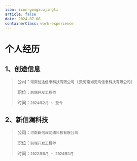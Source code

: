 ```yaml
---
icon: icon-gongzuojingli
article: false
date: 2024-07-08
containerClass: work-experience
---
```


<script setup>
import { ref } from 'vue'
import LayIcon from '@layui/layui-vue/es/icon/index.js';
import LayTimeline from '@layui/layui-vue/es/timeline/index.js';
import LayTimelineItem from '@layui/layui-vue/es/timelineItem/index.js';
import LayCarousel from '@layui/layui-vue/es/carousel/index.js';
import LayCarouselItem from '@layui/layui-vue/es/carouselItem/index.js';
import WorkExperience from "@source/.vuepress/components/WorkExperience.vue";

import '@layui/layui-vue/es/index/index.css'
import '@layui/layui-vue/es/timeline/index.css'
import '@layui/layui-vue/es/carousel/index.css'
const carouselOne = ref("1")
const carouselTwo = ref("1")
const carouselThree = ref("1")
const carouselFour = ref("1")
const carouselFive = ref("1")
</script>

# 个人经历

## 1、创途信息

> 公司：`河南创途信息科技有限公司`（原`河南知更鸟信息科技有限公司`）
>
> 职位：`前端开发工程师`
>
> 时间：`2024年2月 ~ 至今`

<WorkExperience />

## 2、新信澜科技

> 公司：`河南新信澜网络科技有限公司`
>
> 职位：`前端开发工程师`
>
> 时间：`2022年8月 ~ 2024年1月`
